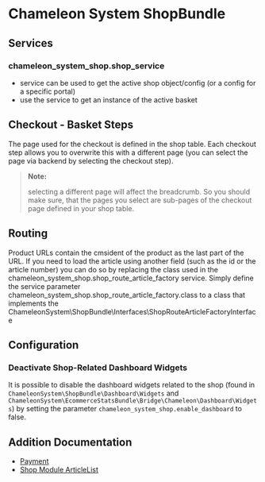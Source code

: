 # Chameleon System ShopBundle

## Services

### chameleon_system_shop.shop_service

- service can be used to get the active shop object/config (or a config for a specific portal)
- use the service to get an instance of the active basket

## Checkout - Basket Steps

The page used for the checkout is defined in the shop table. Each checkout step allows you to overwrite this with a different page (you can select the page via backend by selecting the checkout step).

> **Note:**
>
> selecting a different page will affect the breadcrumb. So you should make sure, that the pages you select are sub-pages of the checkout page defined in your shop table.

## Routing

Product URLs contain the cmsident of the product as the last part of the URL. If you need to load the article using another field (such as the id or the article number) you can do so by replacing the class used in the chameleon_system_shop.shop_route_article_factory service. Simply define the service parameter chameleon_system_shop.shop_route_article_factory.class to a class that implements the ChameleonSystem\ShopBundle\Interfaces\ShopRouteArticleFactoryInterface

## Configuration

### Deactivate Shop-Related Dashboard Widgets

It is possible to disable the dashboard widgets related to the shop (found in `ChameleonSystem\ShopBundle\Dashboard\Widgets` and `ChameleonSystem\EcommerceStatsBundle\Bridge\Chameleon\Dashboard\Widgets`) by setting the parameter `chameleon_system_shop.enable_dashboard` to false.

## Addition Documentation

- [Payment](./Resources/doc/payment.md)
- [Shop Module ArticleList](./Resources/doc/modules/ArticleList.md)